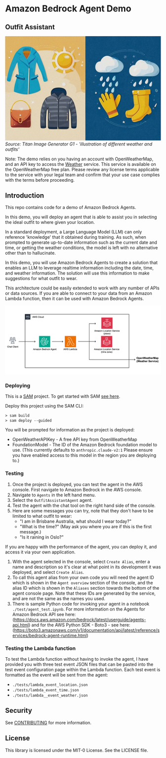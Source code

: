 # Amazon Bedrock Agent Demo 
## Outfit Assistant 

![What should I wear today?](/images/illustration-of-different-weather-and-outfits.png)
*Source: Titan Image Generator G1 - 'illustration of different weather and outfits'*

Note: The demo relies on you having an account with OpenWeatherMap, and an API key to access the [Weather](https://openweathermap.org/current) service.  This service is available on the OpenWeatherMap free plan. Please review any license terms applicable to the service with your legal team and confirm that your use case complies with the terms before proceeding.

## Introduction

This repo contains code for a demo of Amazon Bedrock Agents. 

In this demo, you will deploy an agent that is able to assist you in selecting the ideal outfit to where given your location.  

In a standard deployment, a Large Language Model (LLM) can only reference 'knowledge' that it obtained during training.  As such, when prompted to generate up-to-date information such as the current date and time, or getting the weather conditions, the model is left with no alternative other than to hallucinate.  

In this demo, you will use Amazon Bedrock Agents to create a solution that enables an LLM to leverage realtime information including the date, time, and weather information. The solution will use this information to make suggestions for what outfit to wear.

This architecture could be easily extended to work with any number of APIs or data sources.  If you are able to connect to your data from an Amazon Lambda function, then it can be used with Amazon Bedrock Agents. 

![Outfit Assistant](/images/outfit-assistant-diag-1.png)

### Deploying

This is a [SAM](https://aws.amazon.com/serverless/sam/) project. To get started with SAM [see here](https://docs.aws.amazon.com/serverless-application-model/latest/developerguide/serverless-getting-started.html).

Deploy this project using the SAM CLI:

```
> sam build
> sam deploy --guided
```

You will be prompted for information as the project is deployed: 

- OpenWeatherAPIKey - A free API key from OpenWeatherMap
- FoundationModel - The ID of the Amazon Bedrock foundation model to use.  (This currently defaults to `anthropic.claude-v2:1` Please ensure you have enabled access to this model in the region you are deploying to.)

### Testing

1. Once the project is deployed, you can test the agent in the AWS console. First navigate to Amazon Bedrock in the AWS console.
1. Navigate to `Agents` in the left hand menu.
1. Select the `OutfitAssistantAgent` agent.
1. Test the agent with the chat tool on the right hand side of the console. 
1. Here are some messages you can try, note that they don't have to be limited to what outfit to wear: 
    - "I am in Brisbane Australia, what should I wear today?"
    - "What is the time?" (May ask you where you are if this is the first message.)
    - "Is it raining in Oslo?"

If you are happy with the performance of the agent, you can deploy it, and access it via your own application.

1. With the agent selected in the console, select `Create Alias`, enter a name and description so it's clear at what point in its development it was deployed, and select `Create Alias`.   
1. To call this agent alias from your own code you will need the agent ID which is shown in the `Agent overview` section of the console, and the alias ID which is shown in the `Aliases` section towards the bottom of the agent console page. Note that these IDs are generated by the service, and are not the same as the names you used.
1. There is sample Python code for invoking your agent in a notebook `./test/agent_test.ipynb`.  For more information on the Agents for Amazon Bedrock API see here: (https://docs.aws.amazon.com/bedrock/latest/userguide/agents-api.html) and for the AWS Python SDK - Boto3 - see here: (https://boto3.amazonaws.com/v1/documentation/api/latest/reference/services/bedrock-agent-runtime.html)

### Testing the Lambda function

To test the Lambda function without having to invoke the agent, I have provided you with three test event JSON files that can be pasted into the test event configuration page within the Lambda function.  Each test event is formatted as the event will be sent from the agent:

- `./tests/lambda_event_location.json`
- `./tests/lambda_event_time.json`
- `./tests/lambda__event_weather.json`

## Security

See [CONTRIBUTING](CONTRIBUTING.md#security-issue-notifications) for more information.

## License

This library is licensed under the MIT-0 License. See the LICENSE file.
